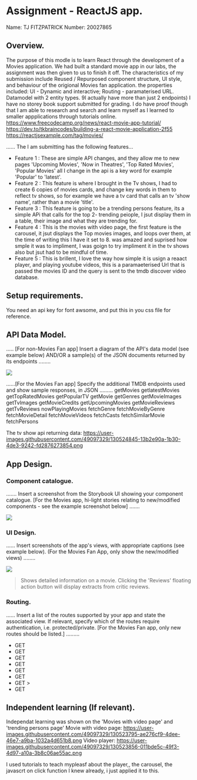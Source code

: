 # Assignment - ReactJS app.

Name: TJ FITZPATRICK
Number: 20027865

## Overview.

The purpose of this modle is to learn React through the development of a Movies application. 
We had built a standard movie app in our labs, the assignment was then given to us to finish it off. 
The characteristics of my submission include Reused / Repurposed component structure, UI style, and behaviour of the origional Movies fan application. 
the properties included: UI - Dynamic and interactive;
                          Routing - paramaterised URL.
						  Datamodel with 2 entity types. 9I actually have more than just 2 endpoints)
						  I have no storey book support submitted for grading. 
						  I do have proof though that I am able to research and search and learn myself as I learned to smaller appplications through tutorials online. 
						  https://www.freecodecamp.org/news/react-movie-app-tutorial/
						  https://dev.to/tkbraincodes/building-a-react-movie-application-2f55
						  https://reactjsexample.com/tag/movies/


...... The I am submitting has the following features... 
 
 + Feature 1 : These are simple API changes, and they allow me to new pages 'Upcoming Movies', 'Now in Theatres', 'Top Rated Movies', 'Popular Movies' all I change in the api is a key word for example 'Popular' to 'latest'.
 + Feature 2 : This feature is where I brought in the Tv shows, I had to create 6 copies of movies cards, and change key words in them to reflect tv shows, so for example we have a tv card that calls an tv 'show name', rather than a movie 'title'.
 + Feature 3 : This feature is going to be a trending persons feature, its a simple APi that calls for the top 2- trending peiople, I jsut display them in a table, their image and what they are trending for. 
 + Feature 4 : This is the movies with video page, the first feature is the carousel, it jsut displays the Top movies images, and loops over them, at the time of writing this I have it set to 8. 
 was amazed and suprised how smple it was to impliment, I was goign to  try impliment it in the tv shows also but jsut had to be mindful of time. 
  + Feature 5 : This is brillent, I love the way how simple it is usign a reaact player, and playing youtube videos, this is a paramaeterised Url that is passed the movies ID and the query is sent to the tmdb discover video database. 

## Setup requirements.

You need an api key for font awsome, and put this in you css file for reference. 


## API Data Model.

..... [For non-Movies Fan app] Insert a diagram of the API's data model (see example below) AND/OR a sample(s) of the JSON documents returned by its endpoints ........

![][model]

......[For the Movies Fan app] Specify the additional TMDB endpoints used and show sample responses, in JSON .........
getMovies
getlatestMovies
getTopRatedMovies
getPopularTV
getMovie
getGenres
getMovieImages
getTvImages
getMovieCredits
getUpcomingMovies
getMovieReviews
getTvReviews
nowPlayingMovies
fetchGenre
fetchMovieByGenre
fetchMovieDetail
fetchMovieVideos
fetchCasts
fetchSimilarMovie
fetchPersons

The tv show api returning data:
https://user-images.githubusercontent.com/49097329/130524845-13b2e90a-1b30-4de3-9242-fd2876273854.png




## App Design.

### Component catalogue.

....... Insert a screenshot from the Storybook UI showing your component catalogue. [For the Movies app, hi-light stories relating to new/modified components - see the example screenshot below] .......

![][stories]

### UI Design.

...... Insert screenshots of the app's views, with appropriate captions (see example below). (For the Movies Fan App, only show the new/modified views) ........

![][view]
>Shows detailed information on a movie. Clicking the 'Reviews' floating action button will display extracts from critic reviews.

### Routing.

...... Insert a list of the routes supported by your app and state the associated view. If relevant, specify which of the routes require authentication, i.e. protected/private. [For the Movies Fan app, only new routes should be listed.] ......... 

+ GET  <Route exact path="/movies/popular" component={PopularMoviesPage} />
+ GET  <Route exact path="/tv/popular" component={PopulartvPage} />
+ GET <Route exact path="/movies/toprated" component={TopratedMoviesPage} />
+ GET   <Route exact path="/movies/latest" component={LatestMoviesPage} />
+ GET  <Route path="/tv/:id" component={TvPage} />
+ GET <Route path="/video/:id" component={PlayervideoPage} />
+ GET  <Route path="/movie/video" component={MovieVideoPage} />>
+ GET <Route path="/trendingpersons" component={Trendingpersonspage} />

## Independent learning (If relevant).

Independat learning was shown on the 'Movies with video page' and 'trending persons page' 
Movie with video page: https://user-images.githubusercontent.com/49097329/130523795-ae276cf9-4dee-46e7-a9ba-1032a4d651b8.png
Video player: https://user-images.githubusercontent.com/49097329/130523856-011bde5c-49f3-4d97-a10a-3b8c06ae55ac.png



I used tutorials to teach mypleasf about the player,, the carousel, the javascrt on click function I knew already, i just applied it to this. 
 


[model]: ./data.jpg
[view]: ./view.png
[stories]: ./storybook.png